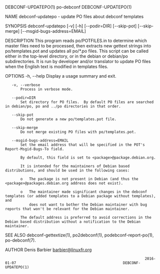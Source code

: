 DEBCONF-UPDATEPO(1)                                                 po-debconf                                                 DEBCONF-UPDATEPO(1)

NAME
       debconf-updatepo - update PO files about debconf templates

SYNOPSIS
       debconf-updatepo [-v] [-h] [--podir=DIR] [--skip-pot] [--skip-merge] [--msgid-bugs-address=EMAIL]

DESCRIPTION
       This program reads po/POTFILES.in to determine which master files need to be processed, then extracts new gettext strings into
       po/templates.pot and updates all po/*.po files.  This script can be called either in the top-level directory, or in the debian or debian/po
       subdirectories.  It is run by developer and/or translator to update PO files when the English text is modified in templates files.

OPTIONS
       -h, --help
           Display a usage summary and exit.

       -v, --verbose
           Process in verbose mode.

       --podir=DIR
           Set directory for PO files.  By default PO files are searched in debian/po, po and ../po directories in that order.

       --skip-pot
           Do not generate a new po/templates.pot file.

       --skip-merge
           Do not merge existing PO files with po/templates.pot.

       --msgid-bugs-address=EMAIL
           Set the email address that will be specified in the POT's Report-Msgid-Bugs-To field.

           By default, this field is set to <package>@package.debian.org.

           It is intended for the maintainers of Debian based distributions, and should be used in the following cases:

           o   The package is not present in Debian (and thus the <package>@packages.debian.org address does not exist).

           o   The maintainer made significant changes in the debconf templates (or added templates to a Debian package without templates), and
               does not want to bother the Debian maintainer with bug reports that won't be relevant for the Debian maintainer.

           The default address is preferred to avoid corrections in the Debian based distribution without a notification to the Debian maintainer.

SEE ALSO
       debconf-gettextize(1), po2debconf(1), podebconf-report-po(1), po-debconf(7).

AUTHOR
         Denis Barbier <barbier@linuxfr.org>

                                                                    2016-01-07                                                 DEBCONF-UPDATEPO(1)
